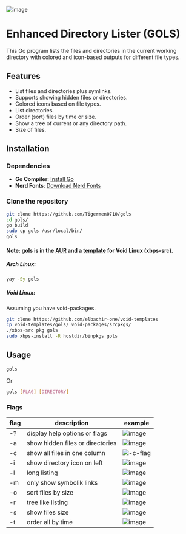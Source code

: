 ![image](https://github.com/user-attachments/assets/90efeb71-b0dd-451c-8c4e-09eec752db76)

# Enhanced Directory Lister (GOLS)

This Go program lists the files and directories in the current working directory with colored and icon-based outputs for different file types.

## Features

- List files and directories plus symlinks.
- Supports showing hidden files or directories.
- Colored icons based on file types.
- List directories.
- Order (sort) files by time or size.
- Show a tree of current or any directory path.
- Size of files.


## Installation

### Dependencies

- **Go Compiler**: [Install Go](https://go.dev/dl/)
- **Nerd Fonts**: [Download Nerd Fonts](https://www.nerdfonts.com/font-downloads)

### Clone the repository
```bash
git clone https://github.com/Tigermen0710/gols
cd gols/
go build
sudo cp gols /usr/local/bin/
gols
```

#### Note: gols is in the [AUR](https://aur.archlinux.org/packages/gols) and a [template](https://github.com/elbachir-one/void-templates) for Void Linux (xbps-src).

##### Arch Linux:
```bash
yay -Sy gols
```

##### Void Linux:

Assuming you have void-packages.
```bash
git clone https://github.com/elbachir-one/void-templates
cp void-templates/gols/ void-packages/srcpkgs/
./xbps-src pkg gols
sudo xbps-install -R hostdir/binpkgs gols
```
## Usage
```bash
gols
```
Or
```bash
gols [FLAG] [DIRECTORY]
```

### Flags

| flag | description                                     | example                                                                                   |
|------|-------------------------------------------------|-------------------------------------------------------------------------------------------|
| -?   | display help options or flags                   | ![image](https://i.postimg.cc/Ff3fByr4/flags.png)                                         |
| -a   | show hidden files or directories                | ![image](https://i.postimg.cc/zGsDxgmV/a-flag.png)                                        |
| -c   | show all files in one column                    | ![-c-flag](https://github.com/user-attachments/assets/07ec7ab1-3740-487c-8602-03963b3c556d) |
| -i   | show directory icon on left                     | ![image](https://i.postimg.cc/Z0tKKdX7/i.png)                                             |
| -l   | long listing                                    | ![image](https://github.com/user-attachments/assets/98a41e56-92b5-46ad-8780-e3c611476207) |
| -m   | only show symbolik links                        | ![image](https://i.postimg.cc/N2f5FZ1s/symlink.png)                                       |
| -o   | sort files by size                              | ![image](https://github.com/user-attachments/assets/80e7ce61-b606-413e-9407-f71c812a54a3) |
| -r   | tree like listing                               | ![image](https://i.postimg.cc/rsdQLxW4/tree.png)                                          |
| -s   | show files size                                 | ![image](https://github.com/user-attachments/assets/433e18af-b869-4bfc-982a-6528341895a9) |
| -t   | order all by time                               | ![image](https://github.com/user-attachments/assets/7037b518-c08a-464c-847e-486966bfa7ff) |
